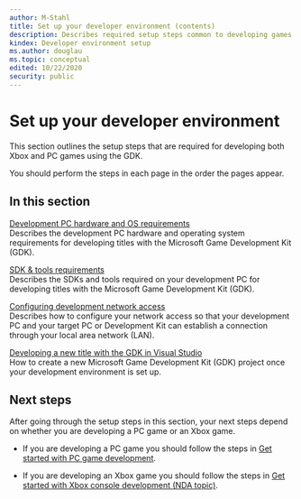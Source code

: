```yaml
---
author: M-Stahl
title: Set up your developer environment (contents)
description: Describes required setup steps common to developing games for both the Xbox console and the PC.
kindex: Developer environment setup
ms.author: douglau
ms.topic: conceptual
edited: 10/22/2020
security: public
---
```


# Set up your developer environment  

This section outlines the setup steps that are required for developing both Xbox and PC games using the GDK.  

You should perform the steps in each page in the order the pages appear.  


## In this section  
  
[Development PC hardware and OS requirements](overviews/set-up-dev-pc.md)  
Describes the development PC hardware and operating system requirements for developing titles with the Microsoft Game Development Kit (GDK).  
  
[SDK & tools requirements](overviews/sdk-and-tools.md)  
Describes the SDKs and tools required on your development PC for developing titles with the Microsoft Game Development Kit (GDK).  
  
[Configuring development network access](config-dev-kit-software/configure-dev-network.md)  
Describes how to configure your network access so that your development PC and your target PC or Development Kit can establish a connection through your local area network (LAN).  
  
[Developing a new title with the GDK in Visual Studio](overviews/developing-new-titles-on-gamecore.md)  
How to create a new Microsoft Game Development Kit (GDK) project once your development environment is set up.  
  
  

## Next steps

After going through the setup steps in this section, your next steps depend on whether you are developing a PC game or an Xbox game.

* If you are developing a PC game you should follow the steps in [Get started with PC game development](../get-started-with-pc-dev/gr-get-started-with-pc-dev-toc.md).  

* If you are developing an Xbox game you should follow the steps in [Get started with Xbox console development (NDA topic)](gc-getstarted-toc.md).  